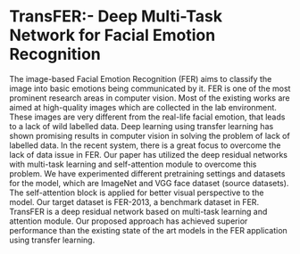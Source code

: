 # TransFER:- Deep Multi-Task Network for Facial Emotion Recognition
The image-based Facial Emotion Recognition (FER) aims to classify the image into basic emotions being communicated by it. FER is one of the most prominent research areas in computer vision. Most of the existing works are aimed at high-quality images which are collected in the lab environment. These images are very different from the real-life facial emotion, that leads to a lack of wild labelled data. Deep learning using transfer learning has shown promising results in computer vision in solving the problem of lack of labelled data. In the recent system, there is a great focus to overcome the lack of data issue in FER. Our paper has utilized the deep residual networks with multi-task learning and self-attention module to overcome this problem. We have experimented different pretraining settings and datasets for the model, which are ImageNet and VGG face dataset (source datasets). The self-attention block is applied for better visual perspective to the model. Our target dataset is FER-2013, a benchmark dataset in FER. TransFER is a deep residual
network based on multi-task learning and attention module. Our proposed approach  has achieved superior performance than the existing state of the art models in the FER application using transfer learning.
